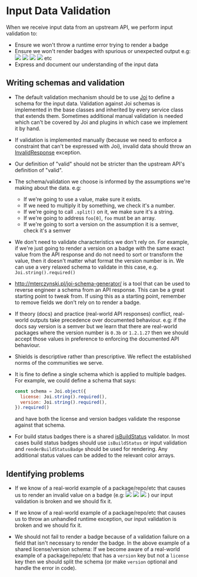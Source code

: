 # Input Data Validation

When we receive input data from an upstream API, we perform input validation to:

- Ensure we won't throw a runtime error trying to render a badge
- Ensure we won't render badges with spurious or unexpected output e.g: ![](https://img.shields.io/badge/version-null-blue) ![](https://img.shields.io/badge/coverage-NaN%25-red) ![](https://img.shields.io/badge/build-undefined-red) ![](https://img.shields.io/badge/coverage---10%25-critical) etc
- Express and document our understanding of the input data

## Writing schemas and validation

- The default validation mechanism should be to use [Joi](https://github.com/sideway/joi) to define a schema for the input data. Validation against Joi schemas is implemented in the base classes and inherited by every service class that extends them. Sometimes additional manual validation is needed which can't be covered by Joi and plugins in which case we implement it by hand.

- If validation is implemented manually (because we need to enforce a constraint that can't be expressed with Joi), invalid data should throw an [InvalidResponse](https://contributing.shields.io/module-core_base-service_errors-InvalidResponse.html) exception.

- Our definition of "valid" should not be stricter than the upstream API's definition of "valid".

- The schema/validation we choose is informed by the assumptions we're making about the data. e.g:
  - If we're going to use a value, make sure it exists.
  - If we need to multiply it by something, we check it's a number.
  - If we're going to call `.split()` on it, we make sure it's a string.
  - If we're going to address `foo[0]`, `foo` must be an array.
  - If we're going to sort a version on the assumption it is a semver, check it's a semver

- We don't need to validate characteristics we don't rely on. For example, if we're just going to render a version on a badge with the same exact value from the API response and do not need to sort or transform the value, then it doesn't matter what format the version number is in. We can use a very relaxed schema to validate in this case, e.g. `Joi.string().required()`

- http://mterczynski.pl/joi-schema-generator/ is a tool that can be used to reverse engineer a schema from an API response. This can be a great starting point to tweak from. If using this as a starting point, remember to remove fields we don't rely on to render a badge.

- If theory (docs) and practice (real-world API responses) conflict, real-world outputs take precedence over documented behaviour. e.g: if the docs say version is a semver but we learn that there are real-world packages where the version number is `0.3b` or `1.2.1.27` then we should accept those values in preference to enforcing the documented API behaviour.

- Shields is descriptive rather than prescriptive. We reflect the established norms of the communities we serve.

- It is fine to define a single schema which is applied to multiple badges. For example, we could define a schema that says:

  ```js
  const schema = Joi.object({
    license: Joi.string().required(),
    version: Joi.string().required(),
  }).required()
  ```

  and have both the license and version badges validate the response against that schema.

- For build status badges there is a shared [isBuildStatus](https://github.com/badges/shields/blob/master/services/build-status.js) validator. In most cases build status badges should use `isBuildStatus` or input validation and `renderBuildStatusBadge` should be used for rendering. Any additional status values can be added to the relevant color arrays.

## Identifying problems

- If we know of a real-world example of a package/repo/etc that causes us to render an invalid value on a badge (e.g: ![](https://img.shields.io/badge/version-null-blue) ![](https://img.shields.io/badge/coverage-NaN%25-red) ![](https://img.shields.io/badge/build-undefined-red) ) our input validation is broken and we should fix it.

- If we know of a real-world example of a package/repo/etc that causes us to throw an unhandled runtime exception, our input validation is broken and we should fix it.

- We should not fail to render a badge because of a validation failure on a field that isn't necessary to render the badge. In the above example of a shared license/version schema: If we become aware of a real-world example of a package/repo/etc that has a `version` key but not a `license` key then we should split the schema (or make `version` optional and handle the error in code).

